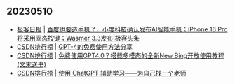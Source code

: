## 20230510
- [极客日报](https://blog.csdn.net/csdngeeknews) | [百度也要造手机了，小度科技确认发布AI智能手机；iPhone 16 Pro将采用固态按键；Wasmer 3.3发布|极客头条](https://blog.csdn.net/weixin_39786569/article/details/130573036)
- [CSDN排行榜](https://blog.csdn.net/rank/list) | [GPT-4的免费使用方法分享](https://blog.csdn.net/qiuweichen1215/article/details/130566160)
- [CSDN排行榜](https://blog.csdn.net/rank/list) | [免费使用GPT4.0？搭载多模态的全新New Bing开放使用教程(文末送书)](https://blog.csdn.net/FRIGIDWINTER/article/details/130546499)
- [CSDN排行榜](https://blog.csdn.net/rank/list) | [使用 ChatGPT 辅助学习——为自己找一个老师](https://blog.csdn.net/2301_77531618/article/details/130565436)

